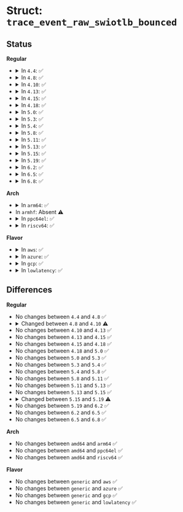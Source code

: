 # Struct: <code>trace_event_raw_swiotlb_bounced</code>

## Status
<b>Regular</b>
<ul>
<li>
<details>
<summary>In <code>4.4</code>: ✅</summary>

```c
struct trace_event_raw_swiotlb_bounced {
    struct trace_entry ent;
    u32 __data_loc_dev_name;
    u64 dma_mask;
    dma_addr_t dev_addr;
    size_t size;
    int swiotlb_force;
    char __data[0];
};
```
</details>
</li>
<li>
<details>
<summary>In <code>4.8</code>: ✅</summary>

```c
struct trace_event_raw_swiotlb_bounced {
    struct trace_entry ent;
    u32 __data_loc_dev_name;
    u64 dma_mask;
    dma_addr_t dev_addr;
    size_t size;
    int swiotlb_force;
    char __data[0];
};
```
</details>
</li>
<li>
<details>
<summary>In <code>4.10</code>: ✅</summary>

```c
struct trace_event_raw_swiotlb_bounced {
    struct trace_entry ent;
    u32 __data_loc_dev_name;
    u64 dma_mask;
    dma_addr_t dev_addr;
    size_t size;
    enum swiotlb_force swiotlb_force;
    char __data[0];
};
```
</details>
</li>
<li>
<details>
<summary>In <code>4.13</code>: ✅</summary>

```c
struct trace_event_raw_swiotlb_bounced {
    struct trace_entry ent;
    u32 __data_loc_dev_name;
    u64 dma_mask;
    dma_addr_t dev_addr;
    size_t size;
    enum swiotlb_force swiotlb_force;
    char __data[0];
};
```
</details>
</li>
<li>
<details>
<summary>In <code>4.15</code>: ✅</summary>

```c
struct trace_event_raw_swiotlb_bounced {
    struct trace_entry ent;
    u32 __data_loc_dev_name;
    u64 dma_mask;
    dma_addr_t dev_addr;
    size_t size;
    enum swiotlb_force swiotlb_force;
    char __data[0];
};
```
</details>
</li>
<li>
<details>
<summary>In <code>4.18</code>: ✅</summary>

```c
struct trace_event_raw_swiotlb_bounced {
    struct trace_entry ent;
    u32 __data_loc_dev_name;
    u64 dma_mask;
    dma_addr_t dev_addr;
    size_t size;
    enum swiotlb_force swiotlb_force;
    char __data[0];
};
```
</details>
</li>
<li>
<details>
<summary>In <code>5.0</code>: ✅</summary>

```c
struct trace_event_raw_swiotlb_bounced {
    struct trace_entry ent;
    u32 __data_loc_dev_name;
    u64 dma_mask;
    dma_addr_t dev_addr;
    size_t size;
    enum swiotlb_force swiotlb_force;
    char __data[0];
};
```
</details>
</li>
<li>
<details>
<summary>In <code>5.3</code>: ✅</summary>

```c
struct trace_event_raw_swiotlb_bounced {
    struct trace_entry ent;
    u32 __data_loc_dev_name;
    u64 dma_mask;
    dma_addr_t dev_addr;
    size_t size;
    enum swiotlb_force swiotlb_force;
    char __data[0];
};
```
</details>
</li>
<li>
<details>
<summary>In <code>5.4</code>: ✅</summary>

```c
struct trace_event_raw_swiotlb_bounced {
    struct trace_entry ent;
    u32 __data_loc_dev_name;
    u64 dma_mask;
    dma_addr_t dev_addr;
    size_t size;
    enum swiotlb_force swiotlb_force;
    char __data[0];
};
```
</details>
</li>
<li>
<details>
<summary>In <code>5.8</code>: ✅</summary>

```c
struct trace_event_raw_swiotlb_bounced {
    struct trace_entry ent;
    u32 __data_loc_dev_name;
    u64 dma_mask;
    dma_addr_t dev_addr;
    size_t size;
    enum swiotlb_force swiotlb_force;
    char __data[0];
};
```
</details>
</li>
<li>
<details>
<summary>In <code>5.11</code>: ✅</summary>

```c
struct trace_event_raw_swiotlb_bounced {
    struct trace_entry ent;
    u32 __data_loc_dev_name;
    u64 dma_mask;
    dma_addr_t dev_addr;
    size_t size;
    enum swiotlb_force swiotlb_force;
    char __data[0];
};
```
</details>
</li>
<li>
<details>
<summary>In <code>5.13</code>: ✅</summary>

```c
struct trace_event_raw_swiotlb_bounced {
    struct trace_entry ent;
    u32 __data_loc_dev_name;
    u64 dma_mask;
    dma_addr_t dev_addr;
    size_t size;
    enum swiotlb_force swiotlb_force;
    char __data[0];
};
```
</details>
</li>
<li>
<details>
<summary>In <code>5.15</code>: ✅</summary>

```c
struct trace_event_raw_swiotlb_bounced {
    struct trace_entry ent;
    u32 __data_loc_dev_name;
    u64 dma_mask;
    dma_addr_t dev_addr;
    size_t size;
    enum swiotlb_force swiotlb_force;
    char __data[0];
};
```
</details>
</li>
<li>
<details>
<summary>In <code>5.19</code>: ✅</summary>

```c
struct trace_event_raw_swiotlb_bounced {
    struct trace_entry ent;
    u32 __data_loc_dev_name;
    u64 dma_mask;
    dma_addr_t dev_addr;
    size_t size;
    bool force;
    char __data[0];
};
```
</details>
</li>
<li>
<details>
<summary>In <code>6.2</code>: ✅</summary>

```c
struct trace_event_raw_swiotlb_bounced {
    struct trace_entry ent;
    u32 __data_loc_dev_name;
    u64 dma_mask;
    dma_addr_t dev_addr;
    size_t size;
    bool force;
    char __data[0];
};
```
</details>
</li>
<li>
<details>
<summary>In <code>6.5</code>: ✅</summary>

```c
struct trace_event_raw_swiotlb_bounced {
    struct trace_entry ent;
    u32 __data_loc_dev_name;
    u64 dma_mask;
    dma_addr_t dev_addr;
    size_t size;
    bool force;
    char __data[0];
};
```
</details>
</li>
<li>
<details>
<summary>In <code>6.8</code>: ✅</summary>

```c
struct trace_event_raw_swiotlb_bounced {
    struct trace_entry ent;
    u32 __data_loc_dev_name;
    u64 dma_mask;
    dma_addr_t dev_addr;
    size_t size;
    bool force;
    char __data[0];
};
```
</details>
</li>
</ul>
<b>Arch</b>
<ul>
<li>
<details>
<summary>In <code>arm64</code>: ✅</summary>

```c
struct trace_event_raw_swiotlb_bounced {
    struct trace_entry ent;
    u32 __data_loc_dev_name;
    u64 dma_mask;
    dma_addr_t dev_addr;
    size_t size;
    enum swiotlb_force swiotlb_force;
    char __data[0];
};
```
</details>
</li>
<li>
In <code>armhf</code>: Absent ⚠️
</li>
<li>
<details>
<summary>In <code>ppc64el</code>: ✅</summary>

```c
struct trace_event_raw_swiotlb_bounced {
    struct trace_entry ent;
    u32 __data_loc_dev_name;
    u64 dma_mask;
    dma_addr_t dev_addr;
    size_t size;
    enum swiotlb_force swiotlb_force;
    char __data[0];
};
```
</details>
</li>
<li>
<details>
<summary>In <code>riscv64</code>: ✅</summary>

```c
struct trace_event_raw_swiotlb_bounced {
    struct trace_entry ent;
    u32 __data_loc_dev_name;
    u64 dma_mask;
    dma_addr_t dev_addr;
    size_t size;
    enum swiotlb_force swiotlb_force;
    char __data[0];
};
```
</details>
</li>
</ul>
<b>Flavor</b>
<ul>
<li>
<details>
<summary>In <code>aws</code>: ✅</summary>

```c
struct trace_event_raw_swiotlb_bounced {
    struct trace_entry ent;
    u32 __data_loc_dev_name;
    u64 dma_mask;
    dma_addr_t dev_addr;
    size_t size;
    enum swiotlb_force swiotlb_force;
    char __data[0];
};
```
</details>
</li>
<li>
<details>
<summary>In <code>azure</code>: ✅</summary>

```c
struct trace_event_raw_swiotlb_bounced {
    struct trace_entry ent;
    u32 __data_loc_dev_name;
    u64 dma_mask;
    dma_addr_t dev_addr;
    size_t size;
    enum swiotlb_force swiotlb_force;
    char __data[0];
};
```
</details>
</li>
<li>
<details>
<summary>In <code>gcp</code>: ✅</summary>

```c
struct trace_event_raw_swiotlb_bounced {
    struct trace_entry ent;
    u32 __data_loc_dev_name;
    u64 dma_mask;
    dma_addr_t dev_addr;
    size_t size;
    enum swiotlb_force swiotlb_force;
    char __data[0];
};
```
</details>
</li>
<li>
<details>
<summary>In <code>lowlatency</code>: ✅</summary>

```c
struct trace_event_raw_swiotlb_bounced {
    struct trace_entry ent;
    u32 __data_loc_dev_name;
    u64 dma_mask;
    dma_addr_t dev_addr;
    size_t size;
    enum swiotlb_force swiotlb_force;
    char __data[0];
};
```
</details>
</li>
</ul>

## Differences
<b>Regular</b>
<ul>
<li>
No changes between <code>4.4</code> and <code>4.8</code> ✅
</li>
<li>
<details>
<summary>Changed between <code>4.8</code> and <code>4.10</code> ⚠️</summary>
<ul>
<li>
<b>Field type changed. </b>
<code>int swiotlb_force</code> ➡️ <code>enum swiotlb_force swiotlb_force</code>
</li>
</ul>
</details>
</li>
<li>
No changes between <code>4.10</code> and <code>4.13</code> ✅
</li>
<li>
No changes between <code>4.13</code> and <code>4.15</code> ✅
</li>
<li>
No changes between <code>4.15</code> and <code>4.18</code> ✅
</li>
<li>
No changes between <code>4.18</code> and <code>5.0</code> ✅
</li>
<li>
No changes between <code>5.0</code> and <code>5.3</code> ✅
</li>
<li>
No changes between <code>5.3</code> and <code>5.4</code> ✅
</li>
<li>
No changes between <code>5.4</code> and <code>5.8</code> ✅
</li>
<li>
No changes between <code>5.8</code> and <code>5.11</code> ✅
</li>
<li>
No changes between <code>5.11</code> and <code>5.13</code> ✅
</li>
<li>
No changes between <code>5.13</code> and <code>5.15</code> ✅
</li>
<li>
<details>
<summary>Changed between <code>5.15</code> and <code>5.19</code> ⚠️</summary>
<ul>
<li>
<b>Field added. </b>
<code>bool force</code>
</li>
<li>
<b>Field removed. </b>
<code>enum swiotlb_force swiotlb_force</code>
</li>
</ul>
</details>
</li>
<li>
No changes between <code>5.19</code> and <code>6.2</code> ✅
</li>
<li>
No changes between <code>6.2</code> and <code>6.5</code> ✅
</li>
<li>
No changes between <code>6.5</code> and <code>6.8</code> ✅
</li>
</ul>
<b>Arch</b>
<ul>
<li>
No changes between <code>amd64</code> and <code>arm64</code> ✅
</li>
<li>
No changes between <code>amd64</code> and <code>ppc64el</code> ✅
</li>
<li>
No changes between <code>amd64</code> and <code>riscv64</code> ✅
</li>
</ul>
<b>Flavor</b>
<ul>
<li>
No changes between <code>generic</code> and <code>aws</code> ✅
</li>
<li>
No changes between <code>generic</code> and <code>azure</code> ✅
</li>
<li>
No changes between <code>generic</code> and <code>gcp</code> ✅
</li>
<li>
No changes between <code>generic</code> and <code>lowlatency</code> ✅
</li>
</ul>
